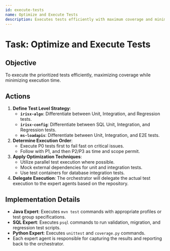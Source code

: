 ```yaml
---
id: execute-tests
name: Optimize and Execute Tests
description: Executes tests efficiently with maximum coverage and minimal time investment.
---
```


# Task: Optimize and Execute Tests

## Objective
To execute the prioritized tests efficiently, maximizing coverage while minimizing execution time.

## Actions
1.  **Define Test Level Strategy**:
    -   **`irisx-algo`**: Differentiate between Unit, Integration, and Regression tests.
    -   **`irisx-config`**: Differentiate between SQL Unit, Integration, and Regression tests.
    -   **`ms-loadapis`**: Differentiate between Unit, Integration, and E2E tests.
2.  **Determine Execution Order**:
    -   Execute P0 tests first to fail fast on critical issues.
    -   Follow with P1, and then P2/P3 as time and scope permit.
3.  **Apply Optimization Techniques**:
    -   Utilize parallel test execution where possible.
    -   Mock external dependencies for unit and integration tests.
    -   Use test containers for database integration tests.
4.  **Delegate Execution**: The orchestrator will delegate the actual test execution to the expert agents based on the repository.

## Implementation Details
-   **Java Expert**: Executes `mvn test` commands with appropriate profiles or test group specifications.
-   **SQL Expert**: Executes `psql` commands to run validation, migration, and regression test scripts.
-   **Python Expert**: Executes `unittest` and `coverage.py` commands.
-   Each expert agent is responsible for capturing the results and reporting back to the orchestrator.
